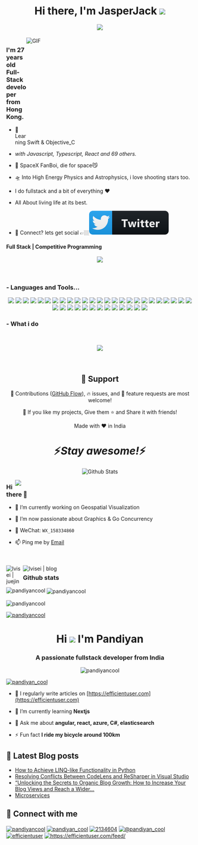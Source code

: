 <div align="center">
   <h1>Hi there, I'm  JasperJack</a> <img src="https://media.giphy.com/media/hvRJCLFzcasrR4ia7z/giphy.gif" width="25px"> </h1>
   
   
   <img src="https://pronoun.cyou/x/y?subject=He&object=Him&height=20"> 
</div>

 

 
<br />
<img align="right" height="270px" width="450px" alt="GIF" src="https://media.giphy.com/media/3FjEPbKqEPhPpmC8uY/giphy.gif" />
<p align="center">
  <h3> I'm 27 years old Full-Stack developer from Hong Kong.</h3>
</p>

 - 🥀 Learning Swift & Objective_C
 
 - <i>with Javascript, Typescript, React and 69 others.</i>
   
 - 🔭 SpaceX FanBoi, die for space😼

 - 🛸 Into High Energy Physics and Astrophysics, i love shooting stars too.
 
 - I do fullstack and a bit of everything :heart:
 
 - All About living life at its best.
 
 - 💬 Connect? lets get social 👉🏼[<img src="https://raw.githubusercontent.com/8bithemant/8bithemant/master/svg/social/twitter.svg" >](https://twitter.com/_hemant_joshi)
 
 <p align="center">
  <h4> Full Stack | Competitive Programming </h4>
   </p>

<!--  -->

<p align="center" >
<a href="https://github.com/anuraghazra/github-readme-stats"> 
    <img  src="https://github-readme-stats.vercel.app/api?username=mayhemantt&&show_icons=true&theme=radical"/>
  </a>

</p>

<br />

### - Languages and Tools...

<p align="center">
  <!-- For more icons please follow  https://github.com/MikeCodesDotNET/ColoredBadges -->
   <img height="30" src="https://img.shields.io/badge/html5-%23E34F26.svg?style=for-the-badge&logo=html5&logoColor=white"> 
  <img height="30" src="https://img.shields.io/badge/css3-%231572B6.svg?style=for-the-badge&logo=css3&logoColor=white"> 
  <img height="30" src="https://img.shields.io/badge/SASS-hotpink.svg?style=for-the-badge&logo=SASS&logoColor=white"> 
  <img height="30" src="https://img.shields.io/badge/javascript-%23323330.svg?style=for-the-badge&logo=javascript&logoColor=%23F7DF1E"> 
  <img height="30" src="https://img.shields.io/badge/typescript-%23007ACC.svg?style=for-the-badge&logo=typescript&logoColor=white"> 
  <img height="30" src="https://img.shields.io/badge/node.js-6DA55F?style=for-the-badge&logo=node.js&logoColor=white"> 
  <img height="30" src="https://img.shields.io/badge/react-%2320232a.svg?style=for-the-badge&logo=react&logoColor=%2361DAFB"> 
  <img height="30" src="https://img.shields.io/badge/angular.js-%23E23237.svg?style=for-the-badge&logo=angularjs&logoColor=white"> 
  <img height="30" src="https://img.shields.io/badge/styled--components-DB7093?style=for-the-badge&logo=styled-components&logoColor=white"> 
  <img height="30" src="https://img.shields.io/badge/jquery-%230769AD.svg?style=for-the-badge&logo=jquery&logoColor=white"> 
  <img height="30" src="https://img.shields.io/badge/MUI-%230081CB.svg?style=for-the-badge&logo=mui&logoColor=white"> 
  <img height="30" src="https://img.shields.io/badge/tailwindcss-%2338B2AC.svg?style=for-the-badge&logo=tailwind-css&logoColor=white"> 
  <img height="30" src="https://img.shields.io/badge/express.js-%23404d59.svg?style=for-the-badge&logo=express&logoColor=%2361DAFB"> 
  <img height="30" src="https://img.shields.io/badge/nestjs-%23E0234E.svg?style=for-the-badge&logo=nestjs&logoColor=white"> 
  <img height="30" src="https://img.shields.io/badge/MongoDB-%234ea94b.svg?style=for-the-badge&logo=mongodb&logoColor=white"> 
  <img height="30" src="https://img.shields.io/badge/postgres-%23316192.svg?style=for-the-badge&logo=postgresql&logoColor=white"> 
  <img height="30" src="https://img.shields.io/badge/-Swagger-%23Clojure?style=for-the-badge&logo=swagger&logoColor=white"> 
  <img height="30" src="https://img.shields.io/badge/git-%23F05033.svg?style=for-the-badge&logo=git&logoColor=white"> 
  <img height="30" src="https://img.shields.io/badge/c-%2300599C.svg?style=for-the-badge&logo=c&logoColor=white"> 
  <img height="30" src="https://img.shields.io/badge/c%23-%23239120.svg?style=for-the-badge&logo=c-sharp&logoColor=white"> 
  <img height="30" src="https://img.shields.io/badge/rust-%23000000.svg?style=for-the-badge&logo=rust&logoColor=white"> 
  <img height="30" src="https://img.shields.io/badge/Solidity-%23363636.svg?style=for-the-badge&logo=solidity&logoColor=white"> 
  <img height="30" src="https://img.shields.io/badge/Ethereum-3C3C3D?style=for-the-badge&logo=Ethereum&logoColor=white"> 
  <img height="30" src="https://img.shields.io/badge/Binance-FCD535?style=for-the-badge&logo=binance&logoColor=white"> 
  <img height="30" src="https://img.shields.io/badge/tether-168363?style=for-the-badge&logo=tether&logoColor=white"> 
  <img height="30" src="https://img.shields.io/badge/github%20actions-%232671E5.svg?style=for-the-badge&logo=githubactions&logoColor=white"> 
  <img height="30" src="https://img.shields.io/badge/firebase-%23039BE5.svg?style=for-the-badge&logo=firebase"> 
  <img height="30" src="https://img.shields.io/badge/heroku-%23430098.svg?style=for-the-badge&logo=heroku&logoColor=white"> 
  <img height="30" src="https://img.shields.io/badge/adobe%20photoshop-%2331A8FF.svg?style=for-the-badge&logo=adobe%20photoshop&logoColor=white"> 
  <img height="30" src="https://img.shields.io/badge/figma-%23F24E1E.svg?style=for-the-badge&logo=figma&logoColor=white"> 
  <img height="30" src="https://img.shields.io/badge/-Storybook-FF4785?style=for-the-badge&logo=storybook&logoColor=white"> 
  <img height="30" src="https://img.shields.io/badge/CodePen-white?style=for-the-badge&logo=codepen&logoColor=black"> 
  <img height="30" src="https://img.shields.io/badge/Codesandbox-040404?style=for-the-badge&logo=codesandbox&logoColor=DBDBDB"> 
  <img height="30" src="https://img.shields.io/badge/sublime_text-%23575757.svg?style=for-the-badge&logo=sublime-text&logoColor=important"> 
  <img height="30" src="https://img.shields.io/badge/Visual%20Studio%20Code-0078d7.svg?style=for-the-badge&logo=visual-studio-code&logoColor=white"> 
  <img height="30" src="https://img.shields.io/badge/ESLint-4B3263?style=for-the-badge&logo=eslint&logoColor=white"> 
  <img height="30" src="https://img.shields.io/badge/Postman-FF6C37?style=for-the-badge&logo=postman&logoColor=white"> 
  <img height="30" src="https://img.shields.io/badge/Trello-%23026AA7.svg?style=for-the-badge&logo=Trello&logoColor=white"> 
</p>

<!--
### - Blogs 🌱
-->
<!--
<p align="center">
  <a href="https://dev.to/hemant">
    <img src="https://raw.githubusercontent.com/8bithemant/8bithemant/master/svg/blogs/devto.svg"> 
  </a>
</p>
-->



 ### - What i do


<br />

<p align="center">
   <img src="https://media.giphy.com/media/f9XgHHnPnDjOF1hWpl/giphy.gif" />
   </p>
   
   
<br />

<h2 align="center">🤝 Support</h2>

<p align="center">🎀 Contributions (<a href="https://guides.github.com/introduction/flow" title="GitHub flow">GitHub Flow</a>), 🔥 issues, and 🥮 feature requests are most welcome!</p>

<p align="center">💙 If you like my projects, Give them ⭐ and Share it with friends!</p>
</p>
<p align="center">Made with ❤️ in India</p>

<h1 align='center'>⚡️<i>Stay awesome!</i>⚡️</h1>

<p align="center">
        <img src="https://raw.githubusercontent.com/mayhemantt/mayhemantt/Update/svg/Bottom.svg" alt="Github Stats" />
</p>

<img align="right" width="480px" src="https://user-images.githubusercontent.com/26923747/94355127-00a72780-00b4-11eb-8aa0-a239d59305f4.gif" />




### Hi there 👋


- 🔭  I’m currently working on Geospatial Visualization


- 🌱  I’m now passionate about Graphics & Go Concurrency


- 💬  WeChat: `WX_158334860`


- 📫  Ping me by [Email](mailto:liuvigongzuoshi@foxmail.com)
<!-- - 👯  I’m looking to collaborate on [vue-iview-admin-template](https://github.com/lvisei/vue-iview-admin-template) & [gin-admin-template](https://github.com/lvisei/gin-admin-template) -->

<!--
- 🤔 I’m looking for help with ...
- 💬 Ask me about ...
- 😄 Pronouns: ...
- ⚡ Fun fact: ...
-->

<br>

<br>


<a href="https://juejin.im/user/1926000101565774">
  <img align="left" alt="lvisei | juejin" width="45px" src="https://s3.pstatp.com/toutiao/xitu_juejin_web/img/logo.a7995ad.svg" />
</a>

<a href="https://github.com/lvisei/blog">
  <img align="left" alt="lvisei | blog" width="100px" src="https://user-images.githubusercontent.com/26923747/96274340-f74e1280-1002-11eb-9e42-13bdc4ae1d16.png" />
  <!--
  <img align="left" alt="lvisei | blog" width="40px" src="https://user-images.githubusercontent.com/26923747/90339043-b9436b00-e020-11ea-9135-       2992831cc4ae.png" />
  -->
</a>


### Github stats
<p><img align="left" src="https://github-readme-stats.vercel.app/api/top-langs?username=pandiyancool&show_icons=true&locale=en&layout=compact" alt="pandiyancool" /></p>

<p>&nbsp;<img align="center" src="https://github-readme-stats.vercel.app/api?username=pandiyancool&show_icons=true&locale=en" alt="pandiyancool" /></p>

<p><img align="center" src="https://github-readme-streak-stats.herokuapp.com/?user=pandiyancool&" alt="pandiyancool" /></p>

<p align="left"> <a href="https://github.com/ryo-ma/github-profile-trophy"><img src="https://github-profile-trophy.vercel.app/?username=pandiyancool" alt="pandiyancool" /></a> </p>


<h1 align="center">Hi <img src="https://media.giphy.com/media/hvRJCLFzcasrR4ia7z/giphy.gif" width="5%"> I'm Pandiyan</h1>
<h3 align="center">A passionate fullstack developer from India</h3>

<p align="center"> <img src="https://komarev.com/ghpvc/?username=pandiyancool&label=Profile%20views&color=0e75b6&style=flat" alt="pandiyancool" /> </p>


<p align="left"> <a href="https://twitter.com/pandiyan_cool" target="blank"><img src="https://img.shields.io/twitter/follow/pandiyan_cool?logo=twitter&style=for-the-badge" alt="pandiyan_cool" /></a> </p>

- 📝 I regularly write articles on [https://efficientuser.com](https://efficientuser.com)

- 🌱 I’m currently learning **Nextjs**

- 💬 Ask me about **angular, react, azure, C#, elasticsearch**

- ⚡ Fun fact **I ride my bicycle around 100km**

## 📕 Latest Blog posts
<!-- BLOG-POST-LIST:START -->
- [How to Achieve LINQ-like Functionality in Python](https://efficientuser.com/2023/05/10/how-to-achieve-linq-like-functionality-in-python/)
- [Resolving Conflicts Between CodeLens and ReSharper in Visual Studio](https://medium.com/efficientuser/resolving-conflicts-between-codelens-and-resharper-in-visual-studio-5e042e13d9f4?source=rss-57f3995a3222------2)
- [“Unlocking the Secrets to Organic Blog Growth: How to Increase Your Blog Views and Reach a Wider…](https://medium.com/efficientuser/unlocking-the-secrets-to-organic-blog-growth-how-to-increase-your-blog-views-and-reach-a-wider-d1edc35cf95a?source=rss-57f3995a3222------2)
- [Microservices](https://dev.to/pandiyancool/microservices-2den)
<!-- BLOG-POST-LIST:END -->

##  📧 Connect with me
<p align="left">
<a href="https://dev.to/pandiyancool" target="blank"><img align="center" src="https://raw.githubusercontent.com/rahuldkjain/github-profile-readme-generator/master/src/images/icons/Social/devto.svg" alt="pandiyancool" height="30" width="40" /></a>
<a href="https://twitter.com/pandiyan_cool" target="blank"><img align="center" src="https://raw.githubusercontent.com/rahuldkjain/github-profile-readme-generator/master/src/images/icons/Social/twitter.svg" alt="pandiyan_cool" height="30" width="40" /></a>
<a href="https://stackoverflow.com/users/2134604" target="blank"><img align="center" src="https://raw.githubusercontent.com/rahuldkjain/github-profile-readme-generator/master/src/images/icons/Social/stack-overflow.svg" alt="2134604" height="30" width="40" /></a>
<a href="https://medium.com/@pandiyan_cool" target="blank"><img align="center" src="https://raw.githubusercontent.com/rahuldkjain/github-profile-readme-generator/master/src/images/icons/Social/medium.svg" alt="@pandiyan_cool" height="30" width="40" /></a>
<a href="https://www.youtube.com/c/efficientuser" target="blank"><img align="center" src="https://raw.githubusercontent.com/rahuldkjain/github-profile-readme-generator/master/src/images/icons/Social/youtube.svg" alt="efficientuser" height="30" width="40" /></a>
<a href="https://efficientuser.com/feed/" target="blank"><img align="center" src="https://raw.githubusercontent.com/rahuldkjain/github-profile-readme-generator/master/src/images/icons/Social/rss.svg" alt="https://efficientuser.com/feed/" height="30" width="40" /></a>
</p>
